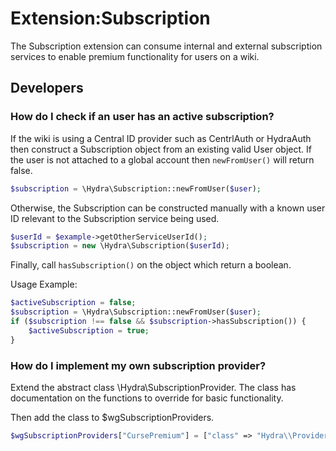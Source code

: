 # Extension:Subscription

The Subscription extension can consume internal and external subscription services to enable premium functionality for users on a wiki.

## Developers
### How do I check if an user has an active subscription?

If the wiki is using a Central ID provider such as CentrlAuth or HydraAuth then construct a Subscription object from an existing valid User object.  If the user is not attached to a global account then `newFromUser()` will return false.
```php
$subscription = \Hydra\Subscription::newFromUser($user);
```

Otherwise, the Subscription can be constructed manually with a known user ID relevant to the Subscription service being used.  
```php
$userId = $example->getOtherServiceUserId();
$subscription = new \Hydra\Subscription($userId);
```

Finally, call `hasSubscription()` on the object which return a boolean.

Usage Example:
```php
$activeSubscription = false;
$subscription = \Hydra\Subscription::newFromUser($user);
if ($subscription !== false && $subscription->hasSubscription()) {
	$activeSubscription = true;
}
```

### How do I implement my own subscription provider?

Extend the abstract class \Hydra\SubscriptionProvider.  The class has documentation on the functions to override for basic functionality.

Then add the class to $wgSubscriptionProviders.

```php
$wgSubscriptionProviders["CursePremium"] = ["class" => "Hydra\\Provider\\ExampleSubscription"];
```